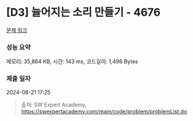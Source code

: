 # [D3] 늘어지는 소리 만들기 - 4676 

[문제 링크](https://swexpertacademy.com/main/code/problem/problemDetail.do?contestProbId=AWRKWITqfvIDFAV8) 

### 성능 요약

메모리: 35,864 KB, 시간: 143 ms, 코드길이: 1,496 Bytes

### 제출 일자

2024-08-21 17:25



> 출처: SW Expert Academy, https://swexpertacademy.com/main/code/problem/problemList.do
